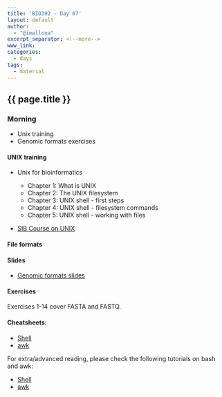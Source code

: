 ```yaml
---
title: 'BIO392 - Day 07'
layout: default
author:
  - "@imallona"
excerpt_separator: <!--more-->
www_link: 
categories:
  - days
tags:
  - material
---
```


## {{ page.title }}

### Morning

* Unix training
* Genomic formats exercises

<!--more-->

#### UNIX training


* Unix for bioinformatics
   - Chapter 1: What is UNIX
   - Chapter 2: The UNIX filesystem
   - Chapter 3: UNIX shell - first steps
   - Chapter 4: UNIX shell - filesystem commands
   - Chapter 5: UNIX shell - working with files

* [SIB Course on UNIX](https://edu.sib.swiss/pluginfile.php/2878/mod_resource/content/4/couselab-html/content.html)


#### File formats

#### Slides

* [Genomic formats slides](https://github.com/compbiozurich/UZH-BIO392/blob/master/course-material/2019/imallona/2_genomics.pdf)

#### Exercises

Exercises 1-14 cover FASTA and FASTQ.

#### Cheatsheets:

* [Shell](https://files.fosswire.com/2007/08/fwunixref.pdf)
* [awk](https://gist.github.com/Rafe/3102414)

For extra/advanced reading, please check the following tutorials on bash and awk:

* [Shell](http://www.grymoire.com/Unix/Sh.html)
* [awk](http://www.grymoire.com/Unix/Awk.html)





